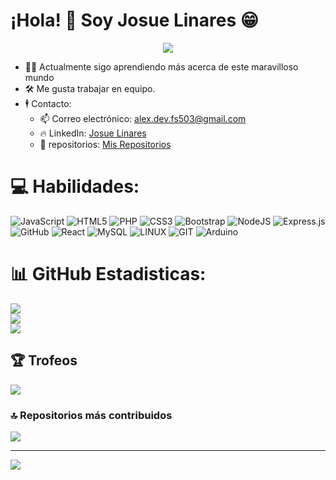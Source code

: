 # ¡Hola! 👋 Soy Josue Linares 😁

<p align="center">
  <!-- Typing SVG by DenverCoder1 - https://github.com/DenverCoder1/readme-typing-svg -->
  <a href="https://github.com/DenverCoder1/readme-typing-svg">
  <img src="https://readme-typing-svg.herokuapp.com?color=0074E8&lines=Desarrollador%20Full%20Stack;Siempre%20aprendiendo%20cosas%20nuevas&font=Fira%20Code&center=true&width=440&height=45&vCenter=true&size=22" />
</a>


</p>

- 🧑‍🎓 Actualmente sigo aprendiendo más acerca de este maravilloso mundo
- 🛠 Me gusta trabajar en equipo.
- 🕴 Contacto:
  - 📫 Correo electrónico: alex.dev.fs503@gmail.com
  - 🔥 LinkedIn: [Josue Linares](https://www.linkedin.com/in/josue-linares-16a73028a)
  - 📜 repositorios: [Mis Repositorios](https://github.com/Josue-Linares?tab=repositories)


# 💻 Habilidades:
![JavaScript](https://img.shields.io/badge/javascript-%23323330.svg?style=for-the-badge&logo=javascript&logoColor=%23F7DF1E) ![HTML5](https://img.shields.io/badge/html5-%23E34F26.svg?style=for-the-badge&logo=html5&logoColor=white) ![PHP](https://img.shields.io/badge/php-%23777BB4.svg?style=for-the-badge&logo=php&logoColor=white) ![CSS3](https://img.shields.io/badge/css3-%231572B6.svg?style=for-the-badge&logo=css3&logoColor=white) ![Bootstrap](https://img.shields.io/badge/bootstrap-%23563D7C.svg?style=for-the-badge&logo=bootstrap&logoColor=white) ![NodeJS](https://img.shields.io/badge/node.js-6DA55F?style=for-the-badge&logo=node.js&logoColor=white) ![Express.js](https://img.shields.io/badge/express.js-%23404d59.svg?style=for-the-badge&logo=express&logoColor=%2361DAFB) ![GitHub](https://img.shields.io/badge/GitHub-%23121011.svg?style=for-the-badge&logo=github&logoColor=white) ![React](https://img.shields.io/badge/react-%2320232a.svg?style=for-the-badge&logo=react&logoColor=%2361DAFB) ![MySQL](https://img.shields.io/badge/mysql-%2300f.svg?style=for-the-badge&logo=mysql&logoColor=white) ![LINUX](https://img.shields.io/badge/Linux-FCC624?style=for-the-badge&logo=linux&logoColor=black) ![GIT](https://img.shields.io/badge/Git-fc6d26?style=for-the-badge&logo=git&logoColor=white) ![Arduino](https://img.shields.io/badge/-Arduino-00979D?style=for-the-badge&logo=Arduino&logoColor=white)
# 📊 GitHub Estadisticas:
![](https://github-readme-stats.vercel.app/api?username=Josue-Linares&theme=nightowl&hide_border=false&include_all_commits=false&count_private=false)<br/>
![](https://github-readme-streak-stats.herokuapp.com/?user=Josue-Linares&theme=nightowl&hide_border=false)<br/>
![](https://github-readme-stats.vercel.app/api/top-langs/?username=Josue-Linares&theme=nightowl&hide_border=false&include_all_commits=false&count_private=false&layout=compact)

## 🏆 Trofeos
![](https://github-profile-trophy.vercel.app/?username=Josue-Linares&theme=discord&no-frame=false&no-bg=false&margin-w=4)

### 🔝 Repositorios más contribuidos
![](https://github-contributor-stats.vercel.app/api?username=Josue-Linares&limit=5&theme=tokyonight&combine_all_yearly_contributions=true)

---
[![](https://visitcount.itsvg.in/api?id=Josue-Linares&icon=2&color=11)](https://visitcount.itsvg.in)

<!-- Proudly created with GPRM ( https://gprm.itsvg.in ) -->

